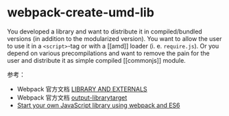# webpack-create-umd-lib

You developed a library and want to distribute it in compiled/bundled versions (in addition to the modularized version). You want to allow the user to use it in a `<script>`-tag or with a [[amd]] loader (i. e. `require.js`). Or you depend on various precompilations and want to remove the pain for the user and distribute it as simple compiled [[commonjs]] module.

参考：
- Webpack 官方文档 [LIBRARY AND EXTERNALS](http://webpack.github.io/docs/library-and-externals.html)
- Webpack 官方文档 [output-librarytarget](http://webpack.github.io/docs/configuration.html#output-librarytarget)
- [Start your own JavaScript library using webpack and ES6](http://krasimirtsonev.com/blog/article/javascript-library-starter-using-webpack-es6)